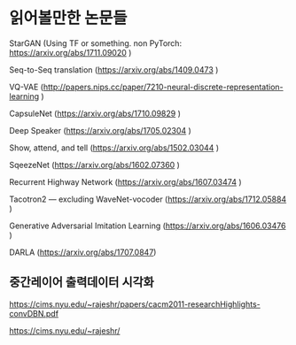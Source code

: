# 읽어볼만한 논문들

StarGAN (Using TF or something. non PyTorch: https://arxiv.org/abs/1711.09020 )

Seq-to-Seq translation (https://arxiv.org/abs/1409.0473 )

VQ-VAE (http://papers.nips.cc/paper/7210-neural-discrete-representation-learning )

CapsuleNet (https://arxiv.org/abs/1710.09829 )

Deep Speaker (https://arxiv.org/abs/1705.02304 )

Show, attend, and tell (https://arxiv.org/abs/1502.03044 )

SqeezeNet (https://arxiv.org/abs/1602.07360 )

Recurrent Highway Network (https://arxiv.org/abs/1607.03474 )

Tacotron2 — excluding WaveNet-vocoder (https://arxiv.org/abs/1712.05884 )

Generative Adversarial Imitation Learning (https://arxiv.org/abs/1606.03476 )

DARLA (https://arxiv.org/abs/1707.0847)

## 중간레이어 출력데이터 시각화

https://cims.nyu.edu/~rajeshr/papers/cacm2011-researchHighlights-convDBN.pdf

https://cims.nyu.edu/~rajeshr/


